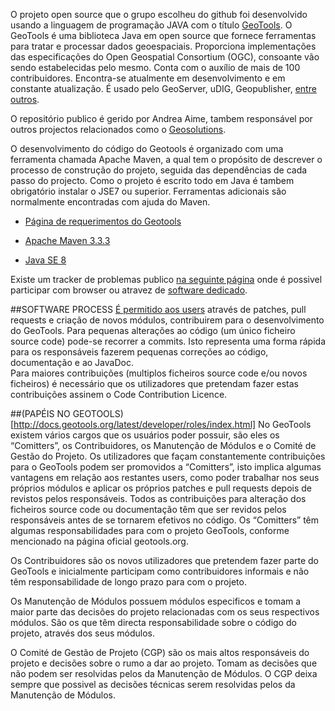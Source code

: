 O projeto open source que o grupo escolheu do github foi desenvolvido usando a linguagem de programação JAVA com o título [GeoTools](https://github.com/geotools/geotools). O GeoTools é uma biblioteca Java em open source que fornece ferramentas para tratar e processar dados geoespaciais. Proporciona implementações das especificações  do Open Geospatial Consortium (OGC), consoante vão sendo estabelecidas pelo mesmo. Conta com o auxílio de mais de 100 contribuidores. Encontra-se atualmente em desenvolvimento e em constante atualização. É usado pelo GeoServer, uDIG, Geopublisher, [entre outros](https://github.com/geotools/geotools/wiki/screenshots).

O repositório publico é gerido por Andrea Aime, tambem responsável por outros projectos relacionados como o [Geosolutions](http://www.geo-solutions.it/). 

O desenvolvimento do código do Geotools é organizado com uma ferramenta chamada Apache Maven, a qual tem o propósito de descrever o processo de construção do projeto, seguida das dependências de cada passo do projecto. Como o projeto é escrito todo em Java é tambem obrigatório instalar o JSE7 ou superior. Ferramentas adicionais são normalmente encontradas com ajuda do Maven.

* [Página de requerimentos do Geotools](http://docs.geotools.org/latest/userguide/build/install/index.html)

* [Apache Maven 3.3.3](http://maven.apache.org/download.cgi)

* [Java SE 8](http://www.oracle.com/technetwork/java/javase/downloads/index-jsp-138363.html)

Existe um tracker de problemas publico [na seguinte página](https://osgeo-org.atlassian.net/projects/GEOT/issues) onde é possivel participar com browser ou atravez de [software dedicado](https://www.atlassian.com/software/jira).

##SOFTWARE PROCESS 
[É permitido aos users](http://docs.geotools.org/latest/developer/procedures/contribute.html) através de patches, pull requests e criação de novos módulos, contribuirem para o desenvolvimento do GeoTools. 
Para pequenas alterações ao código (um único ficheiro source code) pode-se recorrer a commits. Isto representa uma forma rápida para os responsáveis fazerem pequenas correções ao código, documentação e ao JavaDoc.  
Para maiores contribuições (multiplos ficheiros source code e/ou novos ficheiros) é necessário que os utilizadores que pretendam fazer estas contribuições assinem o Code Contribution Licence.
 
##(PAPÉIS NO GEOTOOLS)[http://docs.geotools.org/latest/developer/roles/index.html]
No GeoTools existem vários cargos que os usuários poder possuir, são eles os “Comitters”, os Contribuidores, os Manutenção de Módulos e o Comité de Gestão do Projeto.
Os utilizadores que façam constantemente contribuições para o GeoTools podem ser promovidos a “Comitters”, isto implica algumas vantagens em relação aos restantes users, como poder trabalhar nos seus próprios módulos e aplicar os próprios patches e pull requests depois de revistos pelos responsáveis. Todos as contribuições para alteração dos ficheiros source code ou documentação têm que ser revidos pelos responsáveis antes de se tornarem efetivos no código. Os “Comitters” têm algumas responsabilidades para com o projeto GeoTools, conforme mencionado na página oficial geotools.org.


Os Contribuidores são os novos utilizadores que pretendem fazer parte do GeoTools e inicialmente participam como contribuidores informais e não têm responsabilidade de longo prazo para com o projeto. 

Os Manutenção de Módulos possuem módulos especificos e tomam a maior parte das decisões do projeto relacionadas com os seus respectivos módulos. São os que têm directa responsabilidade sobre o código do projeto, através dos seus módulos.

O Comité de Gestão de Projeto (CGP) são os mais altos responsáveis do projeto e decisões sobre o rumo a dar ao projeto. Tomam as decisões que não podem ser resolvidas pelos da Manutenção de Módulos. O CGP deixa sempre que possivel as decisões técnicas serem resolvidas pelos da Manutenção de Módulos.
